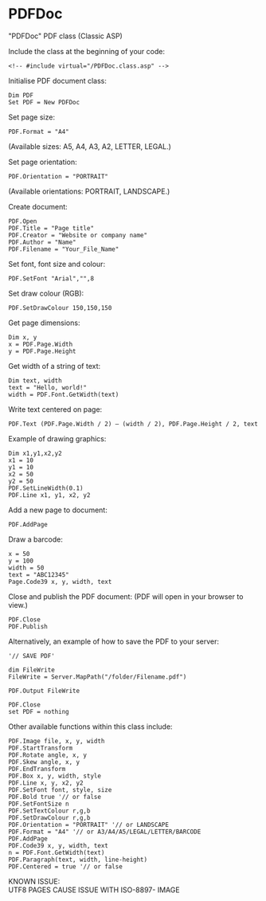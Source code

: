 # PDFDoc
"PDFDoc" PDF class (Classic ASP)

Include the class at the beginning of your code:

```vbnet
<!-- #include virtual="/PDFDoc.class.asp" -->
```

Initialise PDF document class: 

```vbnet
Dim PDF
Set PDF = New PDFDoc
```

Set page size: 

```vbnet
PDF.Format = "A4"
```
(Available sizes: A5, A4, A3, A2, LETTER, LEGAL.)

Set page orientation: 

```vbnet
PDF.Orientation = "PORTRAIT"
```
(Available orientations: PORTRAIT, LANDSCAPE.)

Create document:

```vbnet
PDF.Open
PDF.Title = "Page title"
PDF.Creator = "Website or company name"
PDF.Author = "Name"
PDF.Filename = "Your_File_Name"
```

Set font, font size and colour: 

```vbnet
PDF.SetFont "Arial","",8
```

Set draw colour (RGB): 

```vbnet
PDF.SetDrawColour 150,150,150
```

Get page dimensions: 

```vbnet
Dim x, y
x = PDF.Page.Width
y = PDF.Page.Height
```

Get width of a string of text: 

```vbnet
Dim text, width
text = "Hello, world!"
width = PDF.Font.GetWidth(text)
```

Write text centered on page: 

```vbnet
PDF.Text (PDF.Page.Width / 2) – (width / 2), PDF.Page.Height / 2, text
```

Example of drawing graphics: 

```vbnet
Dim x1,y1,x2,y2
x1 = 10
y1 = 10
x2 = 50
y2 = 50
PDF.SetLineWidth(0.1)
PDF.Line x1, y1, x2, y2
```

Add a new page to document: 

```vbnet
PDF.AddPage
```

Draw a barcode: 

```vbnet
x = 50
y = 100
width = 50
text = "ABC12345"
Page.Code39 x, y, width, text
```

Close and publish the PDF document: (PDF will open in your browser to view.)

```vbnet
PDF.Close
PDF.Publish
```

Alternatively, an example of how to save the PDF to your server: 

```vbnet
'// SAVE PDF'

dim FileWrite
FileWrite = Server.MapPath("/folder/Filename.pdf")

PDF.Output FileWrite

PDF.Close
set PDF = nothing
```

Other available functions within this class include: 

```vbnet
PDF.Image file, x, y, width
PDF.StartTransform
PDF.Rotate angle, x, y
PDF.Skew angle, x, y
PDF.EndTransform
PDF.Box x, y, width, style
PDF.Line x, y, x2, y2
PDF.SetFont font, style, size
PDF.Bold true '// or false
PDF.SetFontSize n
PDF.SetTextColour r,g,b
PDF.SetDrawColour r,g,b
PDF.Orientation = "PORTRAIT" '// or LANDSCAPE
PDF.Format = "A4" '// or A3/A4/A5/LEGAL/LETTER/BARCODE
PDF.AddPage
PDF.Code39 x, y, width, text
n = PDF.Font.GetWidth(text)
PDF.Paragraph(text, width, line-height)
PDF.Centered = true '// or false
```

KNOWN ISSUE: <br>
UTF8 PAGES CAUSE ISSUE WITH ISO-8897- IMAGE

